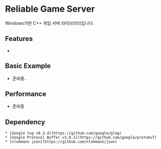 # Reliable Game Server

Windows기반 C++ 게임 서버 라이브러리입니다.

## Features

* 

## Basic Example

* 준비중..


## Performance

* 준비중

## Dependency
	* [Google log v0.3.4](https://github.com/google/glog)
	* [Google Protocol Buffer v3.0.2](https://github.com/google/protobuf)
	* [nlohmann json](https://github.com/nlohmann/json)
